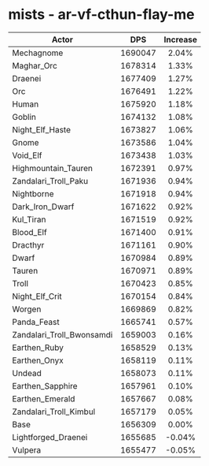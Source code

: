 # mists - ar-vf-cthun-flay-me
| Actor | DPS | Increase |
|---|:---:|:---:|
|Mechagnome|1690047|2.04%|
|Maghar_Orc|1678314|1.33%|
|Draenei|1677409|1.27%|
|Orc|1676491|1.22%|
|Human|1675920|1.18%|
|Goblin|1674132|1.08%|
|Night_Elf_Haste|1673827|1.06%|
|Gnome|1673586|1.04%|
|Void_Elf|1673438|1.03%|
|Highmountain_Tauren|1672391|0.97%|
|Zandalari_Troll_Paku|1671936|0.94%|
|Nightborne|1671918|0.94%|
|Dark_Iron_Dwarf|1671622|0.92%|
|Kul_Tiran|1671519|0.92%|
|Blood_Elf|1671400|0.91%|
|Dracthyr|1671161|0.90%|
|Dwarf|1670984|0.89%|
|Tauren|1670971|0.89%|
|Troll|1670423|0.85%|
|Night_Elf_Crit|1670154|0.84%|
|Worgen|1669869|0.82%|
|Panda_Feast|1665741|0.57%|
|Zandalari_Troll_Bwonsamdi|1659003|0.16%|
|Earthen_Ruby|1658529|0.13%|
|Earthen_Onyx|1658119|0.11%|
|Undead|1658073|0.11%|
|Earthen_Sapphire|1657961|0.10%|
|Earthen_Emerald|1657667|0.08%|
|Zandalari_Troll_Kimbul|1657179|0.05%|
|Base|1656309|0.00%|
|Lightforged_Draenei|1655685|-0.04%|
|Vulpera|1655477|-0.05%|
